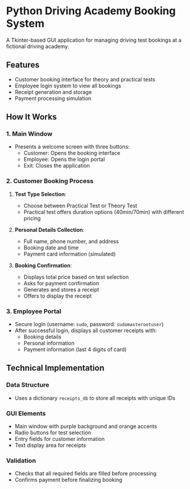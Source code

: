 # Python Driving Academy Booking System

A Tkinter-based GUI application for managing driving test bookings at a fictional driving academy.

## Features

- Customer booking interface for theory and practical tests
- Employee login system to view all bookings
- Receipt generation and storage
- Payment processing simulation

## How It Works

### 1. Main Window
- Presents a welcome screen with three buttons:
  - Customer: Opens the booking interface
  - Employee: Opens the login portal
  - Exit: Closes the application

### 2. Customer Booking Process
1. **Test Type Selection**:
   - Choose between Practical Test or Theory Test
   - Practical test offers duration options (40min/70min) with different pricing

2. **Personal Details Collection**:
   - Full name, phone number, and address
   - Booking date and time
   - Payment card information (simulated)

3. **Booking Confirmation**:
   - Displays total price based on test selection
   - Asks for payment confirmation
   - Generates and stores a receipt
   - Offers to display the receipt

### 3. Employee Portal
- Secure login (username: `sudo`, password: `sudomasterootuser`)
- After successful login, displays all customer receipts with:
  - Booking details
  - Personal information
  - Payment information (last 4 digits of card)

## Technical Implementation

### Data Structure
- Uses a dictionary `receipts_db` to store all receipts with unique IDs

### GUI Elements
- Main window with purple background and orange accents
- Radio buttons for test selection
- Entry fields for customer information
- Text display area for receipts

### Validation
- Checks that all required fields are filled before processing
- Confirms payment before finalizing booking
